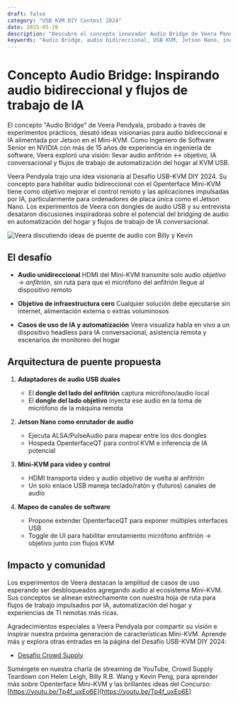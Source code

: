 ```yaml
---
draft: false
category: "USB KVM DIY Contest 2024"
date: 2025-05-20
description: "Descubre el concepto innovador Audio Bridge de Veera Pendyala para Openterface Mini-KVM, que permite comunicación de audio bidireccional y flujos de trabajo de IA. La visión de este ingeniero de NVIDIA combina dongles de audio USB, Jetson Nano y tecnología KVM para crear una solución de infraestructura cero para IA conversacional y automatización del hogar."
keywords: "Audio Bridge, audio bidireccional, USB KVM, Jetson Nano, ingeniero NVIDIA, IA conversacional, automatización del hogar, dongle de audio USB, ALSA, PulseAudio, dispositivo headless, control remoto, flujos de trabajo de IA, adaptador de audio USB, enrutamiento de audio, Mini-KVM, Desafío USB-KVM DIY, infraestructura cero, streaming de audio, control de dispositivo, interfaz USB, audio HDMI, asistencia remota, monitoreo del hogar, inferencia de IA, ingeniería de software, integración de hardware, captura de audio, enrutamiento de micrófono, IA alimentada por Jetson, modo gadget USB"
---
```


# Concepto Audio Bridge: Inspirando audio bidireccional y flujos de trabajo de IA

El concepto "Audio Bridge" de Veera Pendyala, probado a través de experimentos prácticos, desató ideas visionarias para audio bidireccional e IA alimentada por Jetson en el Mini-KVM. Como Ingeniero de Software Senior en NVIDIA con más de 15 años de experiencia en ingeniería de software, Veera exploró una visión: llevar audio anfitrión ↔ objetivo, IA conversacional y flujos de trabajo de automatización del hogar al KVM USB.

Veera Pendyala trajo una idea visionaria al Desafío USB-KVM DIY 2024. Su concepto para habilitar audio bidireccional con el Openterface Mini-KVM tiene como objetivo mejorar el control remoto y las aplicaciones impulsadas por IA, particularmente para ordenadores de placa única como el Jetson Nano. Los experimentos de Veera con dongles de audio USB y su entrevista desataron discusiones inspiradoras sobre el potencial del bridging de audio en automatización del hogar y flujos de trabajo de IA conversacional.

![Veera discutiendo ideas de puente de audio con Billy y Kevin](https://assets.openterface.com/images/blog/Veera-audio-bridge-chat-with-veera.webp)

## El desafío

-   **Audio unidireccional**
    HDMI del Mini-KVM transmite solo audio _objetivo → anfitrión_, sin ruta para que el micrófono del anfitrión llegue al dispositivo remoto

-   **Objetivo de infraestructura cero**
    Cualquier solución debe ejecutarse sin internet, alimentación externa o extras voluminosos

-   **Casos de uso de IA y automatización**
    Veera visualiza habla en vivo a un dispositivo headless para IA conversacional, asistencia remota y escenarios de monitoreo del hogar

## Arquitectura de puente propuesta

1. **Adaptadores de audio USB duales**

    - El **dongle del lado del anfitrión** captura micrófono/audio local
    - El **dongle del lado objetivo** inyecta ese audio en la toma de micrófono de la máquina remota

2. **Jetson Nano como enrutador de audio**

    - Ejecuta ALSA/PulseAudio para mapear entre los dos dongles
    - Hospeda OpenterfaceQT para control KVM e inferencia de IA potencial

3. **Mini-KVM para video y control**
    - HDMI transporta video y audio objetivo de vuelta al anfitrión
    - Un solo enlace USB maneja teclado/ratón y (futuros) canales de audio
4. **Mapeo de canales de software**
    - Propone extender OpenterfaceQT para exponer múltiples interfaces USB
    - Toggle de UI para habilitar enrutamiento micrófono anfitrión → objetivo junto con flujos KVM

## Impacto y comunidad

Los experimentos de Veera destacan la amplitud de casos de uso esperando ser desbloqueados agregando audio al ecosistema Mini-KVM. Sus conceptos se alinean estrechamente con nuestra hoja de ruta para flujos de trabajo impulsados por IA, automatización del hogar y experiencias de TI remotas más ricas.

Agradecimientos especiales a Veera Pendyala por compartir su visión e inspirar nuestra próxima generación de características Mini-KVM. Aprende más y explora otras entradas en la página del Desafío USB-KVM DIY 2024:

-   [Desafío Crowd Supply](https://www.crowdsupply.com/techxartisan/usb-kvm-diy-challenge-2024)

Sumérgete en nuestra charla de streaming de YouTube, Crowd Supply Teardown con Helen Leigh, Billy R.B. Wang y Kevin Peng, para aprender más sobre Openterface Mini-KVM y las brillantes ideas del Concurso:
[https://youtu.be/Tp4f_uxEo6E](https://youtu.be/Tp4f_uxEo6E)
